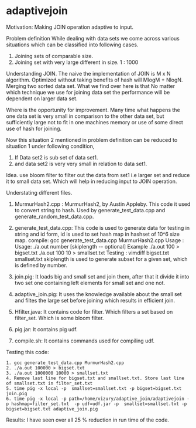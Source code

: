 # adaptivejoin
Motivation: Making JOIN operation adaptive to input.

Problem definition
While dealing with data sets we come across various situations which can be classified into following cases.
1. Joining sets of comparable size.
2. Joining set with very large different in size. 1 : 1000

Understanding JOIN.
The naive the implementation of JOIN is M x N algorithm. Optimized without taking benefits of hash will MlogM + NlogN. Merging two sorted data set. What we find over here is that No matter which technique we use for joining data set the performance will be dependent on larger data set.

Where is the opportunity for improvement.
Many time what happens the one data set is very small in comparison to the other data set, but sufficiently large not to fit in one machines memory or use of some direct use of hash for joining.

Now this situation 2 mentioned in problem definition can be reduced to situation 1 under following condition,
1. If Data set2 is sub set of data set1.
2. and data set2 is very very small in relation to data set1.

Idea.
use bloom filter to filter out the data from set1 i.e larger set and reduce it to small data set. Which will help in reducing input to JOIN operation.

Understating different files.
1. MurmurHash2.cpp :  MurmurHash2, by Austin Appleby. This code it used to convert string to hash. Used by generate_test_data.cpp and generate_random_test_data.cpp.

2. generate_test_data.cpp: This code is used to generate data for testing in string and id form, id is used to set hash map in hashset of 10^6 size map.
    compile: gcc generate_test_data.cpp MurmurHash2.cpp
    Usage : Usage: ./a.out number [skiplength -- optional]
    Example
    ./a.out 100 > bigset.txt
    ./a.out 100 10 > smallset.txt 
    Testing :    vimdiff bigset.txt smallset.txt
skiplength is used to generate subset for a given set, which is defined by number.
    
3. join.pig:  It loads big and small set and join them, after that it divide it into two set one containing left elements for small set and one not.

4. adaptive_join.pig:  It uses the knowledge available about the small set and filtes the large set before joining which results in efficient join.

5. Hfilter.java: It contains code for filter. Which filters a set based on filter_set. Which is some bloom filter.

6. pig.jar: It contains pig udf.

7. compile.sh: It contains commands used for compiling udf.
 
Testing this code:

    1. gcc generate_test_data.cpp MurmurHash2.cpp
    2. ./a.out 100000 > bigset.txt
    3. ./a.out 1000000 10000 > smallset.txt
    4. Remove last line for bigset.txt and smallset.txt. Store last line of smallset.txt in filter_set.txt 
    5. time pig -x local -p  smallset=smallset.txt -p bigset=bigset.txt join.pig
    6. time pig -x local -p path=/home/vizury/adaptive_join/adaptivejoin -p hashmap=filter_set.txt  -p udf=udf.jar -p  smallset=smallset.txt -p bigset=bigset.txt adaptive_join.pig
    
Results:
    I have seen over all 25 % reduction in run time of the code.
